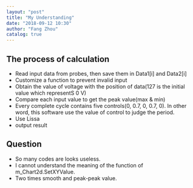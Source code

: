 ```yaml
---
layout: "post"
title: "My Understanding"
date: "2018-09-12 10:30"
author: "Fang Zhou"
catalog: true
---
```

## The process of calculation
- Read input data from probes, then save them in Data1[i] and Data2[i]
- Customize a function to prevent invalid input
- Obtain the value of voltage with the position of data(127 is the initial value which representS 0 V)
- Compare each input value to get the peak value(max & min)
- Every complete cycle contains five controls(0, 0.7, 0, 0.7, 0). In other word, this software use the value of control to judge the period.
- Use Lissa
- output result

## Question
- So many codes are looks useless.
- I cannot understand the meaning of the function of m_Chart2d.SetXYValue.
- Two times smooth and peak-peak value.
